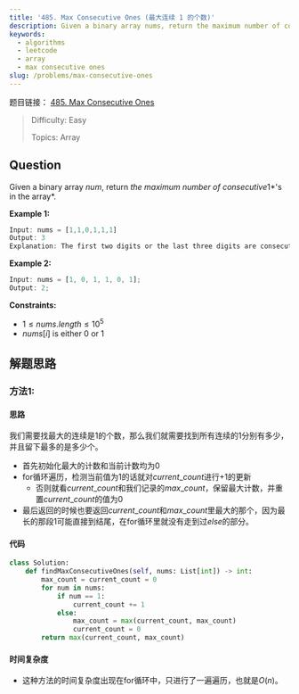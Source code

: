 ```yaml
---
title: '485. Max Consecutive Ones (最大连续 1 的个数)'
description: Given a binary array nums, return the maximum number of consecutive 1's in the array.
keywords:
  - algorithms
  - leetcode
  - array
  - max consecutive ones
slug: /problems/max-consecutive-ones
---
```


题目链接：
[485. Max Consecutive Ones](https://leetcode.com/problems/max-consecutive-ones/)

> Difficulty: Easy
>
> Topics: Array

## Question

Given a binary array $num$, return *the maximum number of consecutive*1*'s in the array*.

**Example 1:**

```javascript
Input: nums = [1,1,0,1,1,1]
Output: 3
Explanation: The first two digits or the last three digits are consecutive 1s. The maximum number of consecutive 1s is 3.
```

**Example 2:**

```javascript
Input: nums = [1, 0, 1, 1, 0, 1];
Output: 2;
```

**Constraints:**

- $1 \leq nums.length \leq 10^5$
- $nums[i]$ is either $0$ or $1$

## 解题思路

### 方法1:

#### 思路

我们需要找最大的连续是1的个数，那么我们就需要找到所有连续的1分别有多少，并且留下最多的是多少个。

- 首先初始化最大的计数和当前计数均为0
- for循环遍历，检测当前值为1的话就对$current\_count$进行$+1$的更新
  - 否则就看$current\_count$和我们记录的$max\_count$，保留最大计数，并重置$current\_count$的值为0
- 最后返回的时候也要返回$current\_count$和$max\_count$里最大的那个，因为最长的那段1可能直接到结尾，在for循环里就没有走到过$else$的部分。

#### 代码

```python
class Solution:
    def findMaxConsecutiveOnes(self, nums: List[int]) -> int:
        max_count = current_count = 0
        for num in nums:
            if num == 1:
                current_count += 1
            else:
                max_count = max(current_count, max_count)
                current_count = 0
        return max(current_count, max_count)
```

#### 时间复杂度

- 这种方法的时间复杂度出现在for循环中，只进行了一遍遍历，也就是$O(n)$。
